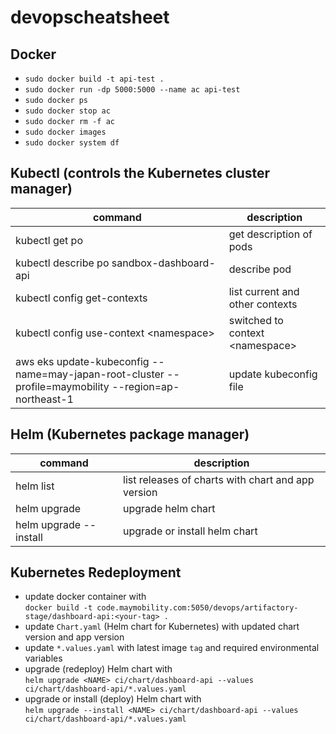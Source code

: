 # devopscheatsheet

## Docker
- `sudo docker build -t api-test .`
- `sudo docker run -dp 5000:5000 --name ac api-test`
- `sudo docker ps`
- `sudo docker stop ac`
- `sudo docker rm -f ac`
- `sudo docker images`
- `sudo docker system df`

## Kubectl (controls the Kubernetes cluster manager)
command|description
---|---
kubectl get po | get description of pods
kubectl describe po sandbox-dashboard-api | describe pod
kubectl config get-contexts | list current and other contexts
kubectl config use-context \<namespace> | switched to context \<namespace>
aws eks update-kubeconfig --name=may-japan-root-cluster --profile=maymobility --region=ap-northeast-1 | update kubeconfig file

## Helm (Kubernetes package manager)
command|description
---|---
helm list | list releases of charts with chart and app version
helm upgrade | upgrade helm chart
helm upgrade --install | upgrade or install helm chart

## Kubernetes Redeployment
- update docker container with  
`docker build -t code.maymobility.com:5050/devops/artifactory-stage/dashboard-api:<your-tag> .`
- update `Chart.yaml` (Helm chart for Kubernetes) with updated chart version and app version
- update `*.values.yaml` with latest image `tag` and required environmental variables
- upgrade (redeploy) Helm chart with  
`helm upgrade <NAME> ci/chart/dashboard-api --values ci/chart/dashboard-api/*.values.yaml`
- upgrade or install (deploy) Helm chart with  
`helm upgrade --install <NAME> ci/chart/dashboard-api --values ci/chart/dashboard-api/*.values.yaml`
